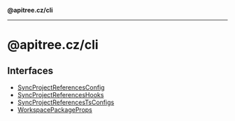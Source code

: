 **@apitree.cz/cli**

---

# @apitree.cz/cli

## Interfaces

- [SyncProjectReferencesConfig](interfaces/SyncProjectReferencesConfig.md)
- [SyncProjectReferencesHooks](interfaces/SyncProjectReferencesHooks.md)
- [SyncProjectReferencesTsConfigs](interfaces/SyncProjectReferencesTsConfigs.md)
- [WorkspacePackageProps](interfaces/WorkspacePackageProps.md)
